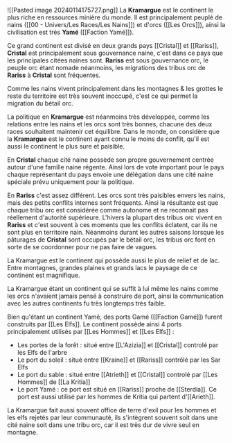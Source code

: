 ![[Pasted image 20240114175727.png]]
La **Kramargue** est le continent le plus riche en ressources minière du monde. Il est principalement peuplé de nains ([[00 - Univers/Les Races/Les Nains]]) et d'orcs ([[Les Orcs]]), ainsi la civilisation est très  **Yamé** ([[Faction Yamé]]).

Ce grand continent est divisé en deux grands pays [[Cristal]] et [[Rariss]], 
**Cristal** est principalement sous gouvernance naine, c'est dans ce pays que les principales citées naines sont. **Rariss** est sous gouvernance orc, le peuple orc étant nomade néanmoins, les migrations des tribus orc de **Rariss** à **Cristal** sont fréquentes.

Comme les nains vivent principalement dans les montagnes & les grottes le reste du territoire est très souvent inoccupé, c'est ce qui permet la migration du bétail orc.

La politique en **Kramargue** est néanmoins très développée, comme les relations entre les nains et les orcs sont très bonnes, chacune des deux races souhaitent maintenir cet équilibre. Dans le monde, on considère que la **Kramargue** est le continent ayant connu le moins de conflit, qu'il est aussi le continent le plus sure et paisible.

En **Cristal** chaque cité naine possède son propre gouvernement centrée autour d'une famille naine régente. Ainsi lors de vote important pour le pays chaque représentant du pays envoie une délégation dans une cité naine spéciale prévu uniquement pour la politique.

En **Rariss** c'est assez différent. Les orcs sont très paisibles envers les nains, mais des petits conflits internes sont fréquents. Ainsi la résultante est que chaque tribu orc est considérée comme autonome et ne reconnait pas réellement d'autorité supérieure. L'hivers la plupart des tribus orc vivent en **Rariss** et c'est souvent à ces moments que les conflits éclatent, car ils ne sont plus en territoire nain. Néanmoins durant les autres saisons lorsque les pâturages de **Cristal** sont occupés par le bétail orc, les tribus orc font en sorte de se coordonner pour ne pas faire de vagues.

La Kramargue est le continent qui possède aussi le plus de relief et de lac. Entre montagnes, grandes plaines et grands lacs le paysage de ce continent est magnifique.


La Kramargue étant un continent qui se suffit à lui même les nains comme les orcs n'avaient jamais pensé à construire de port, ainsi la communication avec les autres continents fu très longtemps très faible.

Bien qu'étant un continent Yamé, des ports Gamé ([[Faction Gamé]]) furent construits par [[Les Elfs]]. Le continent possède ainsi 4 ports principalement utilisés par [[Les Hommes]] et [[Les Elfs]] :
- Les portes de la forêt : situé entre [[L'Azizia]] et [[Cristal]] controlé par les Elfs de l'arbre
- Le port du soleil : situé entre [[Kraine]] et [[Rariss]] contrôlé par les Sar Elfs
- Le port du sable : situé entre [[Atrieth]] et [[Cristal]] controlé par [[Les Hommes]] de [[La Kritia]]
- Le port Yamé : ce port est situé en [[Rariss]] proche de [[Sterdia]]. Ce port est aussi utilisé par les hommes de Kritia qui partent d'[[Arieth]].

La Kramargue fait aussi souvent office de terre d'exil pour les hommes et les elfs rejetés par leur communauté, ils s'intègrent souvent soit dans une cité naine soit dans une tribu orc, car il est très dur de vivre seul en montagne.




